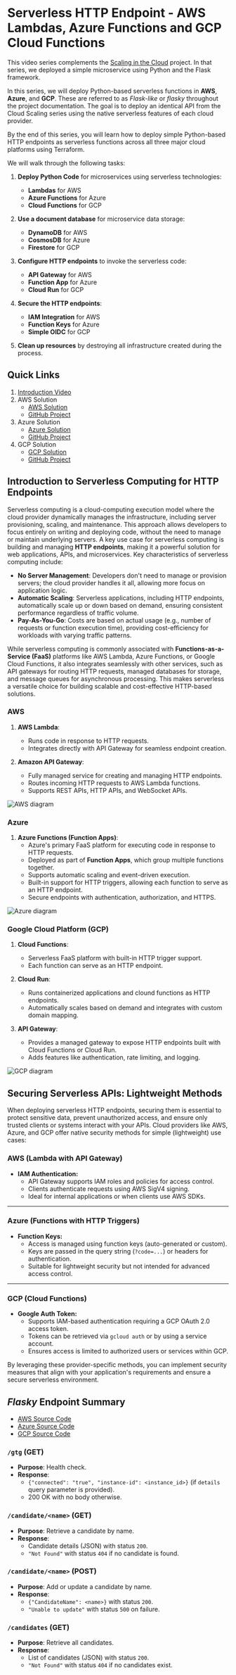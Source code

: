 # Serverless HTTP Endpoint - AWS Lambdas, Azure Functions and GCP Cloud Functions

This video series complements the [Scaling in the Cloud](https://github.com/mamonaco1973/cloud-scaling-intro/blob/main/README.md) project. In that series, we deployed a simple microservice using Python and the Flask framework.

In this series, we will deploy Python-based serverless functions in **AWS**, **Azure**, and **GCP**. These are referred to as *Flask-like* or *flasky* throughout the project documentation. The goal is to deploy an identical API from the Cloud Scaling series using the native serverless features of each cloud provider.

By the end of this series, you will learn how to deploy simple Python-based HTTP endpoints as serverless functions across all three major cloud platforms using Terraform.

We will walk through the following tasks:

1. **Deploy Python Code** for microservices using serverless technologies:
   - **Lambdas** for AWS
   - **Azure Functions** for Azure
   - **Cloud Functions** for GCP

2. **Use a document database** for microservice data storage:
   - **DynamoDB** for AWS
   - **CosmosDB** for Azure
   - **Firestore** for GCP

3. **Configure HTTP endpoints** to invoke the serverless code:
   - **API Gateway** for AWS
   - **Function App** for Azure
   - **Cloud Run** for GCP

4. **Secure the HTTP endpoints**:
   - **IAM Integration** for AWS
   - **Function Keys** for Azure
   - **Simple OIDC** for GCP

5. **Clean up resources** by destroying all infrastructure created during the process.

## Quick Links

1. [Introduction Video](TBD)
2. AWS Solution
   - [AWS Solution](TBD)
   - [GitHub Project](https://github.com/mamonaco1973/aws-flasky-lambdas)
3. Azure Solution
   - [Azure Solution](TBD)
   - [GitHub Project](https://github.com/mamonaco1973/azure-flasky-function-app)
4. GCP Solution
   - [GCP Solution](TBD)
   - [GitHub Project](https://github.com/mamonaco1973/gcp-flasky-cloud-functions)

## Introduction to Serverless Computing for HTTP Endpoints

Serverless computing is a cloud-computing execution model where the cloud provider dynamically manages the infrastructure, including server provisioning, scaling, and maintenance. This approach allows developers to focus entirely on writing and deploying code, without the need to manage or maintain underlying servers. A key use case for serverless computing is building and managing **HTTP endpoints**, making it a powerful solution for web applications, APIs, and microservices. Key characteristics of serverless computing include:

- **No Server Management**: Developers don't need to manage or provision servers; the cloud provider handles it all, allowing more focus on application logic.
- **Automatic Scaling**: Serverless applications, including HTTP endpoints, automatically scale up or down based on demand, ensuring consistent performance regardless of traffic volume.
- **Pay-As-You-Go**: Costs are based on actual usage (e.g., number of requests or function execution time), providing cost-efficiency for workloads with varying traffic patterns.

While serverless computing is commonly associated with **Functions-as-a-Service (FaaS)** platforms like AWS Lambda, Azure Functions, or Google Cloud Functions, it also integrates seamlessly with other services, such as API gateways for routing HTTP requests, managed databases for storage, and message queues for asynchronous processing. This makes serverless a versatile choice for building scalable and cost-effective HTTP-based solutions.

### **AWS**
1. **AWS Lambda**:
   - Runs code in response to HTTP requests.
   - Integrates directly with API Gateway for seamless endpoint creation.

2. **Amazon API Gateway**:
   - Fully managed service for creating and managing HTTP endpoints.
   - Routes incoming HTTP requests to AWS Lambda functions.
   - Supports REST APIs, HTTP APIs, and WebSocket APIs.

![AWS diagram](aws-flasky-lambdas.png)

### **Azure**
1. **Azure Functions (Function Apps)**:
   - Azure's primary FaaS platform for executing code in response to HTTP requests.
   - Deployed as part of **Function Apps**, which group multiple functions together.
   - Supports automatic scaling and event-driven execution.
   - Built-in support for HTTP triggers, allowing each function to serve as an HTTP endpoint.
   - Secure endpoints with authentication, authorization, and HTTPS.

![Azure diagram](azure-flasky-function-app.png)

### **Google Cloud Platform (GCP)**
1. **Cloud Functions**:
   - Serverless FaaS platform with built-in HTTP trigger support.
   - Each function can serve as an HTTP endpoint.

2. **Cloud Run**:
   - Runs containerized applications and clound functions as HTTP endpoints.
   - Automatically scales based on demand and integrates with custom domain mapping.

3. **API Gateway**:
   - Provides a managed gateway to expose HTTP endpoints built with Cloud Functions or Cloud Run.
   - Adds features like authentication, rate limiting, and logging.

![GCP diagram](gcp-flasky-cloud-functions.png)

## Securing Serverless APIs: Lightweight Methods

When deploying serverless HTTP endpoints, securing them is essential to protect sensitive data, prevent unauthorized access, and ensure only trusted clients or systems interact with your APIs. Cloud providers like AWS, Azure, and GCP offer native security methods for simple (lightweight) use cases:

### **AWS (Lambda with API Gateway)**
- **IAM Authentication:**
   - API Gateway supports IAM roles and policies for access control.
   - Clients authenticate requests using AWS SigV4 signing.
   - Ideal for internal applications or when clients use AWS SDKs.

---

### **Azure (Functions with HTTP Triggers)**
- **Function Keys:**
   - Access is managed using function keys (auto-generated or custom).
   - Keys are passed in the query string (`?code=...`) or headers for authentication.
   - Suitable for lightweight security but not intended for advanced access control.

---

### **GCP (Cloud Functions)**
- **Google Auth Token:**
   - Supports IAM-based authentication requiring a GCP OAuth 2.0 access token.
   - Tokens can be retrieved via `gcloud auth` or by using a service account.
   - Ensures access is limited to authorized users or services within GCP.


By leveraging these provider-specific methods, you can implement security measures that align with your application's requirements and ensure a secure serverless environment.

## *Flasky* Endpoint Summary

- [AWS Source Code](https://github.com/mamonaco1973/aws-flasky-lambdas/tree/main/01-lambdas/code)
- [Azure Source Code](https://github.com/mamonaco1973/azure-flasky-function-app/blob/main/02-flasky/function_app.py)
- [GCP Source Code](https://github.com/mamonaco1973/gcp-flasky-cloud-functions/blob/main/01-cloudfunctions/code/main.py)

### `/gtg` (GET)
- **Purpose**: Health check.
- **Response**: 
  - `{"connected": "true", "instance-id": <instance_id>}` (if `details` query parameter is provided).
  - 200 OK with no body otherwise.

### `/candidate/<name>` (GET)
- **Purpose**: Retrieve a candidate by name.
- **Response**: 
  - Candidate details (JSON) with status `200`.
  - `"Not Found"` with status `404` if no candidate is found.

### `/candidate/<name>` (POST)
- **Purpose**: Add or update a candidate by name.
- **Response**: 
  - `{"CandidateName": <name>}` with status `200`.
  - `"Unable to update"` with status `500` on failure.

### `/candidates` (GET)
- **Purpose**: Retrieve all candidates.
- **Response**: 
  - List of candidates (JSON) with status `200`.
  - `"Not Found"` with status `404` if no candidates exist.
